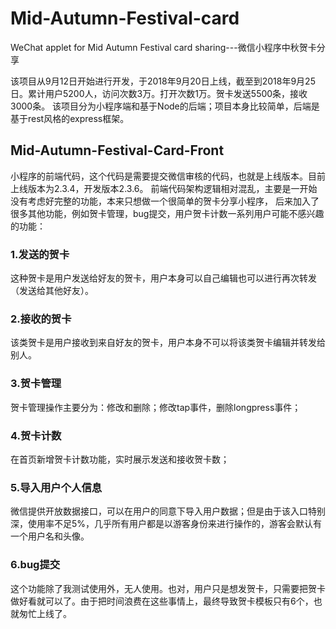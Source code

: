 # Mid-Autumn-Festival-card
WeChat applet for Mid Autumn Festival card sharing---微信小程序中秋贺卡分享

该项目从9月12日开始进行开发，于2018年9月20日上线，截至到2018年9月25日。累计用户5200人，访问次数3万。打开次数1万。贺卡发送5500条，接收3000条。
该项目分为小程序端和基于Node的后端；项目本身比较简单，后端是基于rest风格的express框架。
## Mid-Autumn-Festival-Card-Front
小程序的前端代码，这个代码是需要提交微信审核的代码，也就是上线版本。目前上线版本为2.3.4，开发版本2.3.6。
前端代码架构逻辑相对混乱，主要是一开始没有考虑好完整的功能，本来只想做一个很简单的贺卡分享小程序，
后来加入了很多其他功能，例如贺卡管理，bug提交，用户贺卡计数一系列用户可能不感兴趣的功能：
### 1.发送的贺卡
这种贺卡是用户发送给好友的贺卡，用户本身可以自己编辑也可以进行再次转发（发送给其他好友）。
### 2.接收的贺卡
该类贺卡是用户接收到来自好友的贺卡，用户本身不可以将该类贺卡编辑并转发给别人。
### 3.贺卡管理
贺卡管理操作主要分为：修改和删除；修改tap事件，删除longpress事件；
### 4.贺卡计数
在首页新增贺卡计数功能，实时展示发送和接收贺卡数；
### 5.导入用户个人信息
微信提供开放数据接口，可以在用户的同意下导入用户数据；但是由于该入口特别深，使用率不足5%，几乎所有用户都是以游客身份来进行操作的，游客会默认有一个用户名和头像。
### 6.bug提交
这个功能除了我测试使用外，无人使用。也对，用户只是想发贺卡，只需要把贺卡做好看就可以了。由于把时间浪费在这些事情上，最终导致贺卡模板只有6个，也就匆忙上线了。
